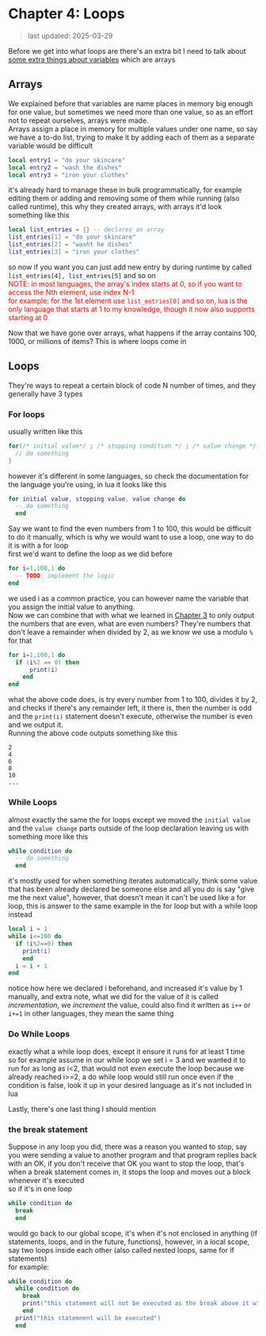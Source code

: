 # Chapter 4: Loops
> last updated: 2025-03-29

Before we get into what loops are there's an extra bit I need to talk about [some extra things about variables](./chapter_2.md) which are arrays  

## Arrays  
We explained before that variables are name places in memory big enough for one value, but sometimes we need more than one value, so as an effort not to repeat ourselves, arrays were made.  
Arrays assign a place in memory for multiple values under one name, so say we have a to-do list, trying to make it by adding each of them as a separate variable would be difficult  
```lua
local entry1 = "do your skincare"
local entry2 = "wash the dishes"
local entry3 = "iron your clothes"
```
it's already hard to manage these in bulk programmatically, for example editing them or adding and removing some of them while running (also called runtime), this why they created arrays, with arrays it'd look something like this  
```lua
local list_entries = {} -- declares an array
list_entries[1] = "do your skincare"
list_entries[2] = "washt he dishes"
list_entries[3] = "iron your clothes"
```
so now if you want you can just add new entry by during runtime by called `list_entries[4], list_entries[5]` and so on  
<span style="color: red">NOTE: in most languages, the array's index starts at 0, so if you want to access the Nth element, use index N-1  
for example: for the 1st element use ` list_entries[0] ` and so on, lua is the only language that starts at 1 to my knowledge, though it now also supports starting at 0</span>  

Now that we have gone over arrays, what happens if the array contains 100, 1000, or millions of items? This is where loops come in  

## Loops
They're ways to repeat a certain block of code N number of times, and they generally have 3 types  

### For loops
usually written like this
```c
for(/* initial value*/ ; /* stopping condition */ ; /* value change */){
  // do something
}
```
however it's different in some languages, so check the documentation for the language you're using, in lua it looks like this  
```lua
for initial value, stopping value, value change do
  -- do something
  end
```
Say we want to find the even numbers from 1 to 100, this would be difficult to do it manually, which is why we would want to use a loop, one way to do it is with a for loop  
first we'd want to define the loop as we did before  
```lua
for i=1,100,1 do
  -- TODO: implement the logic
end
```
we used i as a common practice, you can however name the variable that you assign the initial value to anything.  
Now we can combine that with what we learned in [Chapter 3](./chapter_3.md) to only output the numbers that are even, what are even numbers? They're numbers that don't leave a remainder when divided by 2, as we know we use a modulo `%` for that  
```lua
for i=1,100,1 do
  if (i%2 == 0) then
      print(i)
    end
end
```
what the above code does, is try every number from 1 to 100, divides it by 2, and checks if there's any remainder left, it there is, then the number is odd and the `print(i)` statement doesn't execute, otherwise the number is even and we output it.  
Running the above code outputs something like this  
```
2
4
6
8
10
...
```
### While Loops  
almost exactly the same the for loops except we moved the `initial value` and the `value change` parts outside of the loop declaration leaving us with something more like this  
```lua
while condition do 
  -- do something
  end
```
it's mostly used for when something iterates automatically, think some value that has been already declared be someone else and all you do is say "give me the next value", however, that doesn't mean it can't be used like a for loop, this is answer to the same example in the for loop but with a while loop instead  
```lua 
local i = 1
while i<=100 do 
  if (i%2==0) then
    print(i)
    end
  i = i + 1
end
```
notice how here we declared i beforehand, and increased it's value by 1 manually, and extra note, what we did for the value of it is called *incrementation*, we *increment* the value, could also find it written as `i++` or `i+=1` in other languages, they mean the same thing  

### Do While Loops
exactly what a while loop does, except it ensure it runs for at least 1 time  
so for example assume in our while loop we set i = 3 and we wanted it to run for as long as i<2, that would not even execute the loop because we already reached i>=2, a do while loop would still run once even if the condition is false, look it up in your desired language as it's not included in lua    

Lastly, there's one last thing I should mention
### the break statement
Suppose in any loop you did, there was a reason you wanted to stop, say you were sending a value to another program and that program replies back with an OK, if you don't receive that OK you want to stop the loop, that's when a break statement comes in, it stops the loop and moves out a block whenever it's executed  
so if it's in one loop
```lua
while condition do
  break
  end
```
would go back to our global scope, it's when it's not enclosed in anything (if statements, loops, and in the future, functions), however, in a local scope, say two loops inside each other (also called nested loops, same for if statements)  
for example:  
```lua 
while condition do
  while condition do
    break
    print("this statement will not be executed as the break above it will move us to the outer while loop")
    end
  print("this statemnent will be executed")
  end
```

